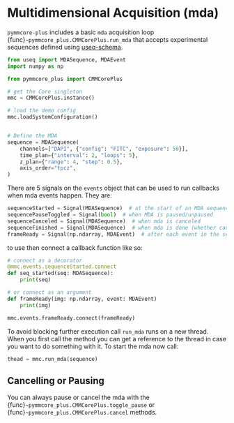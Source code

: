 # Multidimensional Acquisition (mda)

`pymmcore-plus` includes a basic `mda` acquisition loop {func}`~pymmcore_plus.CMMCorePlus.run_mda` that
accepts experimental sequences defined using [useq-schema](https://github.com/tlambert03/useq-schema).


```python
from useq import MDASequence, MDAEvent
import numpy as np

from pymmcore_plus import CMMCorePlus

# get the Core singleton
mmc = CMMCorePlus.instance()

# load the demo config
mmc.loadSystemConfiguration()


# Define the MDA
sequence = MDASequence(
    channels=["DAPI", {"config": "FITC", "exposure": 50}],
    time_plan={"interval": 2, "loops": 5},
    z_plan={"range": 4, "step": 0.5},
    axis_order="tpcz",
)
```

There are 5 signals on the `events` object that can be used to run callbacks when mda events happen. They are:

```python
sequenceStarted = Signal(MDASequence)  # at the start of an MDA sequence
sequencePauseToggled = Signal(bool)  # when MDA is paused/unpaused
sequenceCanceled = Signal(MDASequence)  # when mda is canceled
sequenceFinished = Signal(MDASequence)  # when mda is done (whether canceled or not)
frameReady = Signal(np.ndarray, MDAEvent)  # after each event in the sequence
```

to use then connect a callback function like so:

```python
# connect as a decorator
@mmc.events.sequenceStarted.connect
def seq_started(seq: MDASequence):
    print(seq)

# or connect as an argument
def frameReady(img: np.ndarray, event: MDAEvent)
    print(img)

mmc.events.frameReady.connect(frameReady)
```


To avoid blocking further execution call `run_mda` runs on a new thread. When you first call
the method you can get a reference to the thread in case you want to do something with it.
To start the mda now call:

```python
thead = mmc.run_mda(sequence)
```


## Cancelling or Pausing

You can always pause or cancel the mda with the {func}`~pymmcore_plus.CMMCorePlus.toggle_pause`
or {func}`~pymmcore_plus.CMMCorePlus.cancel` methods.
